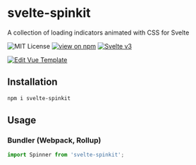 # svelte-spinkit

A collection of loading indicators animated with CSS for Svelte

![MIT License](https://badgen.net/badge/license/MIT/blue "MIT License")
[![view on npm](http://img.shields.io/npm/v/svelte-spinkit.svg?colorB=red)](https://www.npmjs.com/package/svelte-spinkit)
 [![Svelte v3](https://img.shields.io/badge/svelte-v3-blueviolet.svg)](https://svelte.dev)


[![Edit Vue Template](https://codesandbox.io/static/img/play-codesandbox.svg)](https://codesandbox.io/s/svelte-spinkit-tdqiu)


## Installation

```bash
npm i svelte-spinkit
```

## Usage

### Bundler (Webpack, Rollup)

```js
import Spinner from 'svelte-spinkit';
